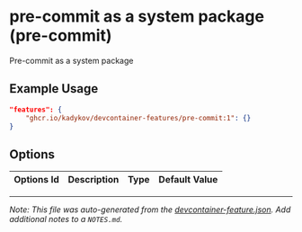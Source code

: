 
# pre-commit as a system package (pre-commit)

Pre-commit as a system package

## Example Usage

```json
"features": {
    "ghcr.io/kadykov/devcontainer-features/pre-commit:1": {}
}
```

## Options

| Options Id | Description | Type | Default Value |
|-----|-----|-----|-----|




---

_Note: This file was auto-generated from the [devcontainer-feature.json](https://github.com/kadykov/devcontainer-features/blob/main/src/pre-commit/devcontainer-feature.json).  Add additional notes to a `NOTES.md`._
